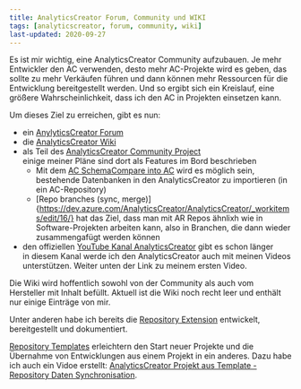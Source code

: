 ```yaml
---
title: AnalyticsCreator Forum, Community und WIKI
tags: [analyticscreator, forum, community, wiki]
last-updated: 2020-09-27
---
```


Es ist mir wichtig, eine AnalyticsCreator Community aufzubauen. Je mehr Entwickler den AC verwenden, desto mehr AC-Projekte wird es geben, das sollte zu mehr Verkäufen führen und dann können mehr Ressourcen für die Entwicklung bereitgestellt werden. Und so ergibt sich ein Kreislauf, eine größere Wahrscheinlichkeit, dass ich den AC in Projekten einsetzen kann.

Um dieses Ziel zu erreichen, gibt es nun:

- ein [AnylyticsCreator Forum](https://analyticscreator.flarum.cloud/)
- die [AnalyticsCreator Wiki](https://dev.azure.com/AnalyticsCreator/AnalyticsCreator/_wiki/wikis/AnalyticsCreator.wiki)
- als Teil des [AnalyticsCreator Community Project](https://dev.azure.com/AnalyticsCreator/AnalyticsCreator)  
  einige meiner Pläne sind dort als Features im Bord beschrieben
  - Mit dem [AC SchemaCompare into AC](https://dev.azure.com/AnalyticsCreator/AnalyticsCreator/_workitems/edit/5/) wird es möglich sein, bestehende Datenbanken in den AnalyticsCreator zu importieren (in ein AC-Repository)
  - [Repo branches (sync, merge)]{https://dev.azure.com/AnalyticsCreator/AnalyticsCreator/_workitems/edit/16/} hat das Ziel, dass man mit AR Repos ähnlixh wie in Software-Projekten arbeiten kann, also in Branchen, die dann wieder zusammengafügt werden können
- den offiziellen [YouTube Kanal AnalyticsCreator](https://www.youtube.com/channel/UC95xNZUE2e7Wr8n3IluXgrQ) gibt es schon länger  
  in diesem  Kanal werde ich den AnalyticsCreator auch mit meinen Videos unterstützen. Weiter unten der Link zu meinem ersten Video.

Die Wiki wird hoffentlich sowohl von der Community als auch vom Hersteller mit Inhalt befüllt. Aktuell ist die Wiki noch recht leer und enthält nur einige Einträge von mir.

Unter anderen habe ich bereits die [Repository Extension](https://dev.azure.com/AnalyticsCreator/AnalyticsCreator/_wiki/wikis/AnalyticsCreator.wiki/73/repository-extension) entwickelt, bereitgestellt und dokumentiert.

[Repository Templates](https://dev.azure.com/AnalyticsCreator/AnalyticsCreator/_wiki/wikis/AnalyticsCreator.wiki/75/repository-templates) erleichtern den Start neuer Projekte und die Übernahme von Entwicklungen aus einem Projekt in ein anderes. Dazu habe ich auch ein Vidoe erstellt: [AnalyticsCreator Projekt aus Template - Repository Daten Synchronisation](https://youtu.be/-cwCsKq-488).
